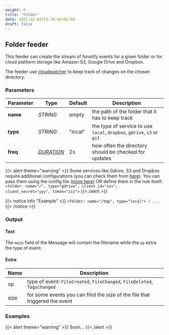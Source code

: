 ```yaml
---
weight: 0
title: "Folder"
date: 2021-02-01T13:38:02+02:00
draft: false
---
```


## Folder feeder

This feeder can create the stream of fsnotify events for a given folder or for cloud platform storage like Amazon S3, 
Google Drive and Dropbox.

The feeder use [cloudwatcher](https://github.com/Matrix86/cloudwatcher) to keep track of changes on the chosen directory.

### Parameters

| Parameter | Type | Default | Description
 | --- | --- | --- | --- |
| **name** | _STRING_ | empty | the path of the folder that it has to keep track |
| **type** | _STRING_ | "local" | the type of service to use `local`, `dropbox`, `gdrive`, `s3` or `git` |
| **freq** | _[DURATION](https://golang.org/pkg/time/#ParseDuration)_ | 2s | how often the directory should be checked for updates |

{{< alert theme="warning" >}}
Some services like Gdrive, S3 and Dropbox require additional configurations (you can check them from [here](https://github.com/Matrix86/cloudwatcher/blob/main/README.md)).
You can pass them using the config file ([more here](https://matrix86.github.io/driplane/doc/configuration/)) OR
define them in the rule itself: `<folder: name="/", type="gdrive", client_id="xxx", client_secret="yyy", token="zzz">`
{{< /alert >}} 

{{< notice info "Example" >}}
`<folder: name="/tmp", type="local"> | ...`
{{< /notice >}}

### Output

#### Text

The `main` field of the Message will contain the filename while the `op` extra the type of event.

#### Extra

| Name | Description |
| --- | --- |
| op | type of event: `FileCreated`, `FileChanged`, `FileDeleted`, `TagsChanged` |
| size | for some events you can find the size of the file that triggered the event |

### Examples

{{< alert theme="warning" >}}
Soon...
{{< /alert >}}  